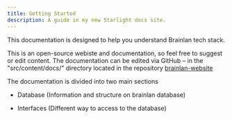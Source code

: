 ```yaml
---
title: Getting Started
description: A guide in my new Starlight docs site.
---
```


This documentation is designed to help you understand Brainlan tech stack.

This is an open-source webiste and documentation, so feel free to suggest or edit content. The documentation can be edited via GitHub – in the "src/content/docs/" directory located in the repository [brainlan-website](https://github.com/ohrrkan/brainlan-website)

The documentation is divided into two main sections

- Database (Information and structure on brainlan database)

- Interfaces (Different way to access to the database)
